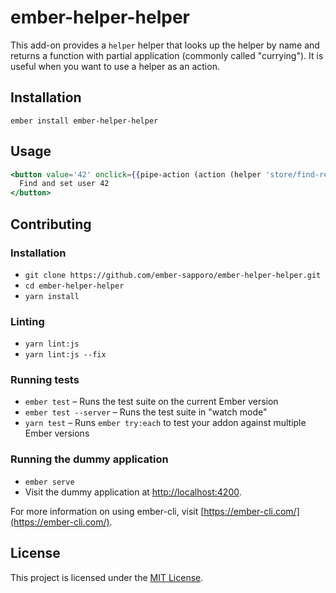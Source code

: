 ember-helper-helper
==============================================================================

This add-on provides a `helper` helper that looks up the helper by name and returns a function with partial application (commonly called "currying"). It is useful when you want to use a helper as an action.

Installation
------------------------------------------------------------------------------

```
ember install ember-helper-helper
```


Usage
------------------------------------------------------------------------------

``` hbs
<button value='42' onclick={{pipe-action (action (helper 'store/find-record' 'user') value='target.value') (action (mut user))}}>
  Find and set user 42
</button>
```

Contributing
------------------------------------------------------------------------------

### Installation

* `git clone https://github.com/ember-sapporo/ember-helper-helper.git`
* `cd ember-helper-helper`
* `yarn install`

### Linting

* `yarn lint:js`
* `yarn lint:js --fix`

### Running tests

* `ember test` – Runs the test suite on the current Ember version
* `ember test --server` – Runs the test suite in "watch mode"
* `yarn test` – Runs `ember try:each` to test your addon against multiple Ember versions

### Running the dummy application

* `ember serve`
* Visit the dummy application at [http://localhost:4200](http://localhost:4200).

For more information on using ember-cli, visit [https://ember-cli.com/](https://ember-cli.com/).

License
------------------------------------------------------------------------------

This project is licensed under the [MIT License](LICENSE.md).
